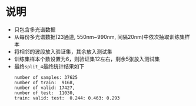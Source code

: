 # 说明
- 只包含多光谱数据
- 从每份多光谱数据(23通道, 550nm~990nm, 间隔20nm)中依次抽取训练集样本
- 将相邻的波段放入验证集，其余放入测试集
- 训练集样本个数设置为6，则验证集12左右，剩余5张放入测试集
- 最终`split_4`最终统计结果如下
    ```
    number of samples: 37625
    number of train:  9168, 
    number of valid: 17427, 
    number of test:  11030, 
    train: valid: test:  0.244: 0.463: 0.293
    ```
